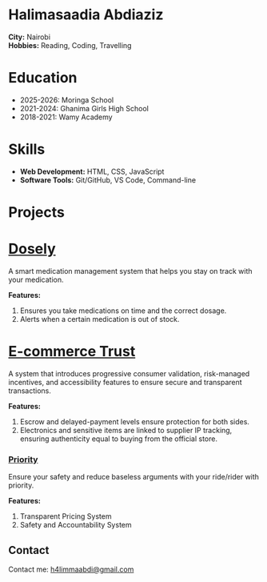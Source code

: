# Halimasaadia Abdiaziz

**City:** Nairobi  
**Hobbies:** Reading, Coding, Travelling  


# Education

- 2025-2026: Moringa School  
- 2021-2024: Ghanima Girls High School  
- 2018-2021: Wamy Academy  


# Skills

- **Web Development:** HTML, CSS, JavaScript  
- **Software Tools:** Git/GitHub, VS Code, Command-line  


# Projects

# [Dosely](#)  
A smart medication management system that helps you stay on track with your medication.

**Features:**  
1. Ensures you take medications on time and the correct dosage.  
2. Alerts when a certain medication is out of stock.  


# [E-commerce Trust](#)  
A system that introduces progressive consumer validation, risk-managed incentives, and accessibility features to ensure secure and transparent transactions.

**Features:**  
1. Escrow and delayed-payment levels ensure protection for both sides.  
2. Electronics and sensitive items are linked to supplier IP tracking, ensuring authenticity equal to buying from the official store.  


### [Priority](#)  
Ensure your safety and reduce baseless arguments with your ride/rider with priority.

**Features:**  
1. Transparent Pricing System  
2. Safety and Accountability System  


## Contact
Contact me: <h4limmaabdi@gmail.com>  
